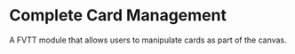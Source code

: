 # Complete Card Management

A FVTT module that allows users to manipulate cards as part of the canvas.
